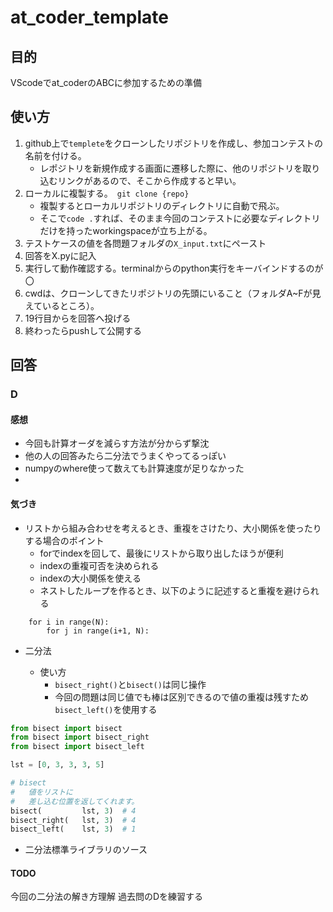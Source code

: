 # at_coder_template
## 目的
VScodeでat_coderのABCに参加するための準備

## 使い方
1. github上で`templete`をクローンしたリポジトリを作成し、参加コンテストの名前を付ける。
   * レポジトリを新規作成する画面に遷移した際に、他のリポジトリを取り込むリンクがあるので、そこから作成すると早い。 
2. ローカルに複製する。　`git clone {repo}`
   * 複製するとローカルリポジトリのディレクトリに自動で飛ぶ。
   * そこで`code .`すれば、そのまま今回のコンテストに必要なディレクトリだけを持ったworkingspaceが立ち上がる。
3. テストケースの値を各問題フォルダの`X_input.txt`にペースト
4. 回答をX.pyに記入
5. 実行して動作確認する。terminalからのpython実行をキーバインドするのが〇
6. cwdは、クローンしてきたリポジトリの先頭にいること（フォルダA~Fが見えているところ）。
7. 19行目からを回答へ投げる
8. 終わったらpushして公開する

## 回答

### D
#### 感想
* 今回も計算オーダを減らす方法が分からず撃沈
* 他の人の回答みたら二分法でうまくやってるっぽい
* numpyのwhere使って数えても計算速度が足りなかった
* 
#### 気づき
* リストから組み合わせを考えるとき、重複をさけたり、大小関係を使ったりする場合のポイント
  * forでindexを回して、最後にリストから取り出したほうが便利
  * indexの重複可否を決められる
  * indexの大小関係を使える
  * ネストしたループを作るとき、以下のように記述すると重複を避けられる

```python3
    for i in range(N):
        for j in range(i+1, N):
```

* 二分法

  * 使い方
    * `bisect_right()`と`bisect()`は同じ操作
    * 今回の問題は同じ値でも棒は区別できるので値の重複は残すため`bisect_left()`を使用する


``` python
from bisect import bisect
from bisect import bisect_right
from bisect import bisect_left

lst = [0, 3, 3, 3, 5]

# bisect
#   値をリストに
#   差し込む位置を返してくれます。
bisect(         lst, 3)  # 4
bisect_right(   lst, 3)  # 4
bisect_left(    lst, 3)  # 1

```

 * 二分法標準ライブラリのソース




#### TODO
今回の二分法の解き方理解
過去問のDを練習する
